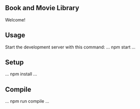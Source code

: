 Book and Movie Library
-------------------------------------------------------------------------------
Welcome!

Usage
-------------------------------------------------------------------------------
Start the development server with this command:
...
npm start
...

Setup
-------------------------------------------------------------------------------
...
npm install
...

Compile
-------------------------------------------------------------------------------
...
npm run compile
...
